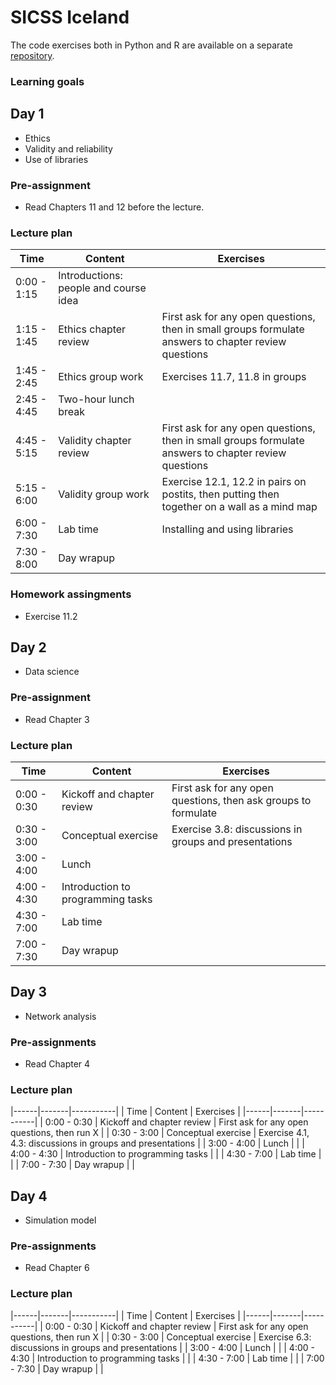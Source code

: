 
# SICSS Iceland

The code exercises both in Python and R are available on a separate [repository](https://github.com/codingsocialscience/intensive-course).

### Learning goals

## Day 1

* Ethics
* Validity and reliability
* Use of libraries

### Pre-assignment

* Read Chapters 11 and 12 before the lecture.

### Lecture plan

| Time | Content | Exercises |
|------|-------|-----------|
| 0:00 - 1:15 | Introductions: people and course idea  |           |
| 1:15 - 1:45 | Ethics chapter review | First ask for any open questions, then in small groups formulate answers to chapter review questions |
| 1:45 - 2:45 | Ethics group work | Exercises 11.7, 11.8 in groups|
| 2:45 - 4:45 | Two-hour lunch break | |
| 4:45 - 5:15 | Validity chapter review | First ask for any open questions, then in small groups formulate answers to chapter review questions |
| 5:15 - 6:00 | Validity group work | Exercise 12.1, 12.2 in pairs on postits, then putting then together on a wall as a mind map |
| 6:00 - 7:30 | Lab time | Installing and using libraries |
| 7:30 - 8:00 | Day wrapup | |

### Homework assingments

* Exercise 11.2

## Day 2

* Data science

### Pre-assignment

* Read Chapter 3

### Lecture plan

| Time | Content | Exercises |
|------|-------|-----------|
| 0:00 - 0:30 | Kickoff and chapter review | First ask for any open questions, then ask groups to formulate |
| 0:30 - 3:00 | Conceptual exercise | Exercise 3.8: discussions in groups and presentations |
| 3:00 - 4:00 | Lunch | |
| 4:00 - 4:30 | Introduction to programming tasks |  |
| 4:30 - 7:00 | Lab time |  |
| 7:00 - 7:30 | Day wrapup |  |

## Day 3

* Network analysis

### Pre-assignments

* Read Chapter 4

### Lecture plan

|------|-------|-----------|
| Time | Content | Exercises |
|------|-------|-----------|
| 0:00 - 0:30 | Kickoff and chapter review | First ask for any open questions, then run X |
| 0:30 - 3:00 | Conceptual exercise | Exercise 4.1, 4.3: discussions in groups and presentations |
| 3:00 - 4:00 | Lunch | |
| 4:00 - 4:30 | Introduction to programming tasks |  |
| 4:30 - 7:00 | Lab time |  |
| 7:00 - 7:30 | Day wrapup |  |

## Day 4

* Simulation model

### Pre-assignments

* Read Chapter 6

### Lecture plan

|------|-------|-----------|
| Time | Content | Exercises |
|------|-------|-----------|
| 0:00 - 0:30 | Kickoff and chapter review | First ask for any open questions, then run X |
| 0:30 - 3:00 | Conceptual exercise | Exercise 6.3: discussions in groups and presentations |
| 3:00 - 4:00 | Lunch | |
| 4:00 - 4:30 | Introduction to programming tasks |  |
| 4:30 - 7:00 | Lab time |  |
| 7:00 - 7:30 | Day wrapup |  |